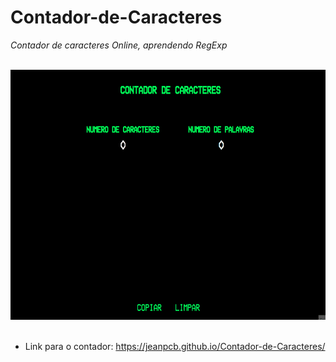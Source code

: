 # Contador-de-Caracteres
*Contador de caracteres Online, aprendendo RegExp*

<br>
<div> <img src='./assets/gifs/main-screen.gif' height='400'> </div>
<br>

- Link para o contador: https://jeanpcb.github.io/Contador-de-Caracteres/
